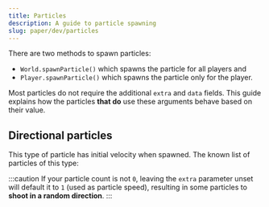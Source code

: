 ```yaml
---
title: Particles
description: A guide to particle spawning
slug: paper/dev/particles
---
```


There are two methods to spawn particles:
- `World.spawnParticle()` which spawns the particle for all players and
- `Player.spawnParticle()` which spawns the particle only for the player.

Most particles do not require the additional `extra` and `data` fields. This guide explains how the particles **that do**
use these arguments behave based on their value.

## Directional particles
This type of particle has initial velocity when spawned. The known list of particles of this type:

:::caution
If your particle count is not `0`, leaving the `extra` parameter unset will default it to `1` (used as particle speed),
resulting in some particles to **shoot in a random direction**.
:::
